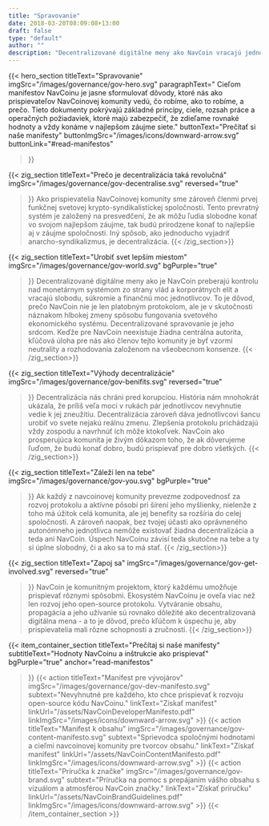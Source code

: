 ```yaml
---
title: "Spravovanie"
date: 2018-03-20T08:09:08+13:00
draft: false
type: "default"
author: ""
description: "Decentralizované digitálne meny ako NavCoin vracajú jednotlivcom ich slobodu, súkromie a finančnú moc."
---
```

<script src="https://ajax.googleapis.com/ajax/libs/jquery/3.3.1/jquery.min.js"></script>
{{< hero_section
titleText="Spravovanie"
imgSrc="/images/governance/gov-hero.svg"
paragraphText=" Cieľom manifestov NavCoinu je jasne sformulovať dôvody, ktoré nás ako prispievateľov NavCoinovej komunity vedú, čo robíme, ako to robíme, a prečo. Tieto dokumenty pokrývajú základné princípy, ciele, rozsah práce a operačných požiadaviek, ktoré majú zabezpečiť, že zdieľame rovnaké hodnoty a vždy konáme v najlepšom záujme siete."
buttonText="Prečítať si naše manifesty"
buttonImgSrc="/images/icons/downward-arrow.svg"
buttonLink="#read-manifestos"

>}}

{{< zig_section
titleText="Prečo je decentralizácia taká revolučná"
imgSrc="/images/governance/gov-decentralise.svg"
reversed="true"

>}}
Ako prispievatelia NavCoinovej komunity sme zároveň členmi prvej funkčnej svetovej krypto-syndikalistickej spoločnosti. Tento prevratný systém je založený na presvedčení, že ak môžu ľudia slobodne konať vo svojom najlepšom záujme, tak budú prirodzene konať to najlepšie aj v záujme spoločnosti. Iný spôsob, ako jednoducho vyjadriť anarcho-syndikalizmus, je decentralizácia.
{{< /zig_section>}}

{{< zig_section
  titleText="Urobiť svet lepším miestom"
  imgSrc="/images/governance/gov-world.svg"
  bgPurple="true"

>}}
>Decentralizované digitálne meny ako je NavCoin preberajú kontrolu nad monetárnym systémom zo strany vlád a korporátnych elít a vracajú slobodu, súkromie a finančnú moc jednotlivcov. To je dôvod, prečo NavCoin nie je len platobným protokolom, ale je v skutočnosti náznakom hlbokej zmeny spôsobu fungovania svetového ekonomického systému. Decentralizované spravovanie je jeho srdcom. Keďže pre NavCoin neexistuje žiadna centrálna autorita, kľúčová úloha pre nás ako členov tejto komunity je byť vzormi neutrality a rozhodovania založenom na všeobecnom konsenze.
>{{< /zig_section>}}

{{< zig_section
titleText="Výhody decentralizácie"
imgSrc="/images/governance/gov-benifits.svg"
reversed="true"

>}}
>Decentralizácia nás chráni pred korupciou. História nám mnohokrát ukázala, že príliš veľa moci v rukách pár jednotlivcov nevyhnutie vedie k jej zneužitiu. Decentralizácia zároveň dáva jednotlivcovi šancu urobiť vo svete nejakú reálnu zmenu. Zlepšenia protokolu prichádzajú vždy zospodu a navrhnúť ich môže ktokoľvek. NavCoin ako prosperujúca komunita je živým dôkazom toho, že ak dôverujeme ľuďom, že budú konať dobro, budú prispievať pre dobro všetkých.
>{{< /zig_section>}}

{{< zig_section
  titleText="Záleží len na tebe"
  imgSrc="/images/governance/gov-you.svg"
  bgPurple="true"

>}}
>Ak každý z navcoinovej komunity prevezme zodpovednosť za rozvoj protokolu a aktívne pôsobí pri šírení jeho myšlienky, nielenže z toho má úžitok celá komunita, ale jej benefity sa rozšíria do celej spoločnosti. A zároveň naopak, bez tvojej účasti ako oprávneného autonómneho jednotlivca nemôže existovať žiadna decentralizácia a teda ani NavCoin. Úspech NavCoinu závisí teda skutočne na tebe a ty si úplne slobodný, či a ako sa to má stať.
>{{< /zig_section>}}

{{< zig_section
titleText="Zapoj sa"
imgSrc="/images/governance/gov-get-involved.svg"
reversed="true"

>}}
>NavCoin je komunitným projektom, ktorý každému umožňuje prispievať rôznymi spôsobmi. Ekosystém NavCoinu je oveľa viac než len rozvoj jeho open-source protokolu. Vytváranie obsahu, propagácia a jeho užívanie sú rovnako dôležité ako decentralizovaná digitálna mena - a to je dôvod, prečo kľúčom k úspechu je, aby prispievatelia mali rôzne schopnosti a zručnosti.
>{{< /zig_section>}}

{{< item_container_section
    titleText="Prečítaj si naše manifesty"
    subtitleText="Hodnoty NavCoinu a inštrukcie ako prispievať"
    bgPurple="true"
    anchor="read-manifestos"

>}}
    {{< action
        titleText="Manifest pre vývojárov"
        imgSrc="/images/governance/gov-dev-manifesto.svg"
        subtext="Nevyhnutné pre každého, kto chce prispievať k rozvoju open-source kódu NavCoinu."
        linkText="Získať manifest"
        linkUrl="/assets/NavCoinDeveloperManifesto.pdf"
        linkImgSrc="/images/icons/downward-arrow.svg"
    >}}
    {{< action
        titleText="Manifest k obsahu"
        imgSrc="/images/governance/gov-content-manifesto.svg"
        subtext="Sprievodca spoločnými hodnotami a cieľmi navcoinovej komunity pre tvorcov obsahu."
        linkText="Získať manifest"
        linkUrl="/assets/NavCoinContentManifesto.pdf"
        linkImgSrc="/images/icons/downward-arrow.svg"
    >}}
    {{< action
        titleText="Príručka k značke"
        imgSrc="/images/governance/gov-brand.svg"
        subtext="Príručka na pomoc s prepájaním vášho obsahu s vizuálom a atmosférou NavCoin značky."
        linkText="Získať príručku"
        linkUrl="/assets/NavCoinBrandGuidelines.pdf"
        linkImgSrc="/images/icons/downward-arrow.svg"
    >}}
{{< /item_container_section >}}

<script>
$("a[href^='#']").click(function(e) {
	e.preventDefault();

	var position = $($(this).attr("href")).offset().top;
	
	$("body, html").animate({
		scrollTop: position
	} /* speed */ );
});
</script>
